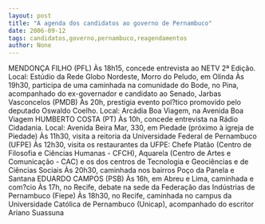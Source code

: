 ```yaml
---
layout: post
title: "A agenda dos candidatos ao governo de Pernambuco"
date: 2006-09-12
tags: candidatos,governo,pernambuco,reagendamentos
author: None
---
```


MENDONÇA FILHO (PFL)
Às 18h15, concede entrevista ao NETV 2ª Edição. Local: Estúdio da Rede Globo Nordeste, Morro do Peludo, em Olinda 
Às 19h30, participa de uma caminhada na comunidade do Bode, no Pina, acompanhado do ex-governador e candidato ao Senado, Jarbas Vasconcelos (PMDB) 
Às 20h, prestigia evento pol?tico promovido pelo deputado Oswaldo Coelho. Local: Arcádia Boa Viagem, na Avenida Boa Viagem 
HUMBERTO COSTA (PT)
Às 10h, concede entrevista
 na Rádio Cidadania. Local: Avenida Beira Mar, 330, em Piedade (próximo à igreja de Piedade) 
Às 11h30, visita a reitoria da Universidade Federal de Pernambuco (UFPE) 
Às 12h30, visita os restaurantes da UFPE: Chefe Platão (Centro de Filosofia e Ciências Humanas - CFCH), Aquarela (Centro de Artes e Comunicação - CAC) e os dos centros de Tecnologia e Geociências e de Ciências Sociais 
Às 20h30, caminhada nos bairros Poço da Panela e Santana 
EDUARDO CAMPOS (PSB)
Às 16h, em Abreu e Lima, caminhada e com?cio 
Às 17h, no Recife, debate na sede da Federação das Indústrias de Pernambuco (Fiepe) 
Às 18h30, no Recife, caminhada no campus da Universidade Católica de Pernambuco (Unicap), acompanhado do escritor Ariano Suassuna 
